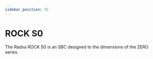 ```yaml
---
sidebar_position: 55
---
```


# ROCK S0

The Radxa ROCK S0 is an SBC designed to the dimensions of the ZERO series.

<DocCardList />
